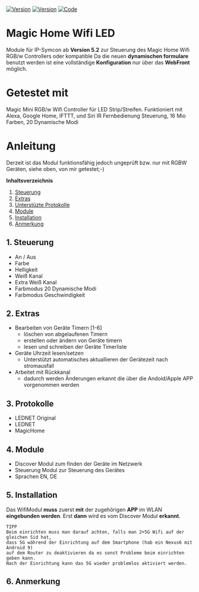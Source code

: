[![Version](https://img.shields.io/badge/Symcon-PHPModul-red.svg)](#anleitung)
[![Version](https://img.shields.io/badge/Symcon-Version%20%3E=%205.2-green.svg)](#)
[![Code](https://img.shields.io/badge/Code-PHP-blue.svg)](#anleitung)

# Magic Home Wifi LED
 
Module für IP-Symcon ab **Version 5.2**  zur Steuerung des Magic Home Wifi RGB/w Controllers oder kompatible
Da die neuen **dynamischen formulare** benutzt werden ist eine vollständige **Konfiguration** nur über das **WebFront** möglich.


# Getestet mit

Magic Mini RGB/w Wifi Controller für LED Strip/Streifen. Funktioniert mit Alexa, Google Home, IFTTT, und Siri IR Fernbedienung Steuerung, 16 Mio Farben, 20 Dynamische Modi 


# Anleitung
Derzeit ist das Modul funktionsfähig jedoch ungeprüft bzw. nur mit RGBW Geräten, siehe oben, von mir getestet;-)


**Inhaltsverzeichnis**

1. [Steuerung](#1-steuerung)  
2. [Extras](#2-extras)
3. [Unterstüzte Protokolle](#3-protokolle)
4. [Module](#4-module)
5. [Installation](#5-installation)
6. [Anmerkung](#6-anmerkung)

## 1. Steuerung
- An / Aus
- Farbe
- Helligkeit
- Weiß Kanal
- Extra Weiß Kanal
- Farbmodus 20 Dynamische Modi
- Farbmodus Geschwindigkeit

## 2. Extras
- Bearbeiten von Geräte Timern [1-6]
    - löschen von abgelaufenen Timern
    - erstellen oder ändern von Geräte timern
    - lesen und schreiben der Geräte Timerliste
- Geräte Uhrzeit lesen/setzen
    - Unterstützt automatisches aktuallieren der Gerätezeit nach stromausfall
- Arbeitet mit Rückkanal
    - dadurch werden Änderungen erkannt die über die Andoid/Apple APP vorgenommen werden

## 3. Protokolle
- LEDNET Original
- LEDNET
- MagicHome

## 4. Module
- Discover Modul zum finden der Geräte im Netzwerk
- Steuerung Modul zur Steuerung des Gerätes
- Sprachen EN, DE

## 5. Installation

Das WifiModul **muss** zuerst **mit** der zugehörigen **APP** im WLAN **eingebunden werden**. Erst **dann** wird es vom Discover Modul **erkannt**.<br>
```
TIPP
Beim einrichten muss man darauf achten, falls man 2+5G Wifi auf der gleichen Sid hat,
dass 5G während der Einrichtung auf dem Smartphone (hab ein Nexus6 mit Android 9)
auf dem Router zu deaktivieren da es sonst Probleme beim einrichten geben kann.
Nach der Einrichtung kann das 5G wieder problemlos aktiviert werden.
```  


## 6. Anmerkung




